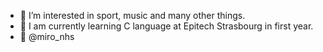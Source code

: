 - 👀 I’m interested in sport, music and many other things.
- 🌱 I am currently learning C language at Epitech Strasbourg in first year.
- 📸 @miro_nhs

<!---
miro-nhs/miro-nhs is a ✨ special ✨ repository because its `README.md` (this file) appears on your GitHub profile.
You can click the Preview link to take a look at your changes.
--->

